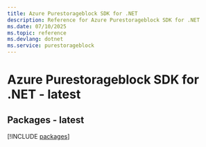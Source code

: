 ```yaml
---
title: Azure Purestorageblock SDK for .NET
description: Reference for Azure Purestorageblock SDK for .NET
ms.date: 07/10/2025
ms.topic: reference
ms.devlang: dotnet
ms.service: purestorageblock
---
```

# Azure Purestorageblock SDK for .NET - latest
## Packages - latest
[!INCLUDE [packages](purestorageblock-index.md)]